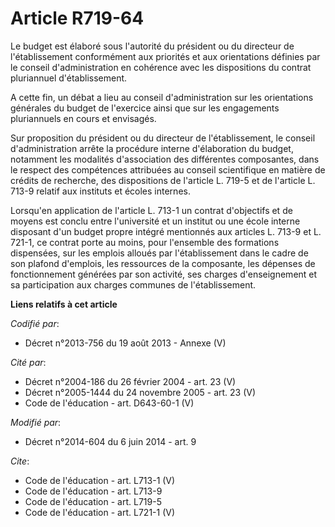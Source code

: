 # Article R719-64

Le budget est élaboré sous l'autorité du président ou du directeur de l'établissement conformément aux priorités et aux
orientations définies par le conseil d'administration en cohérence avec les dispositions du contrat pluriannuel
d'établissement. 

A cette fin, un débat a lieu au conseil d'administration sur les orientations générales du budget de l'exercice ainsi que sur
les engagements pluriannuels en cours et envisagés. 

Sur proposition du président ou du directeur de l'établissement, le conseil d'administration arrête la procédure interne
d'élaboration du budget, notamment les modalités d'association des différentes composantes, dans le respect des compétences
attribuées au conseil scientifique en matière de crédits de recherche, des dispositions de l'article L. 719-5 et de l'article
L. 713-9 relatif aux instituts et écoles internes. 

Lorsqu'en application de l'article L. 713-1 un contrat d'objectifs et de moyens est conclu entre l'université et un institut
ou une école interne disposant d'un budget propre intégré mentionnés aux articles L. 713-9 et L. 721-1, ce contrat porte au
moins, pour l'ensemble des formations dispensées, sur les emplois alloués par l'établissement dans le cadre de son plafond
d'emplois, les ressources de la composante, les dépenses de fonctionnement générées par son activité, ses charges
d'enseignement et sa participation aux charges communes de l'établissement.

**Liens relatifs à cet article**

_Codifié par_:

  - Décret n°2013-756 du 19 août 2013 -  Annexe (V)

_Cité par_:

  - Décret n°2004-186 du 26 février 2004 - art. 23 (V)
  - Décret n°2005-1444 du 24 novembre 2005 - art. 23 (V)
  - Code de l'éducation - art. D643-60-1 (V)

_Modifié par_:

  - Décret n°2014-604 du 6 juin 2014 - art. 9

_Cite_:

  - Code de l'éducation - art. L713-1 (V)
  - Code de l'éducation - art. L713-9
  - Code de l'éducation - art. L719-5
  - Code de l'éducation - art. L721-1 (V)
